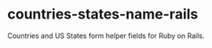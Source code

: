 countries-states-name-rails
===========================

Countries and US States form helper fields for Ruby on Rails.